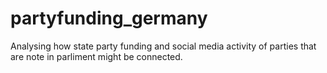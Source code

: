 # partyfunding_germany
Analysing how state party funding and social media activity of parties that are note in parliment might be connected.
